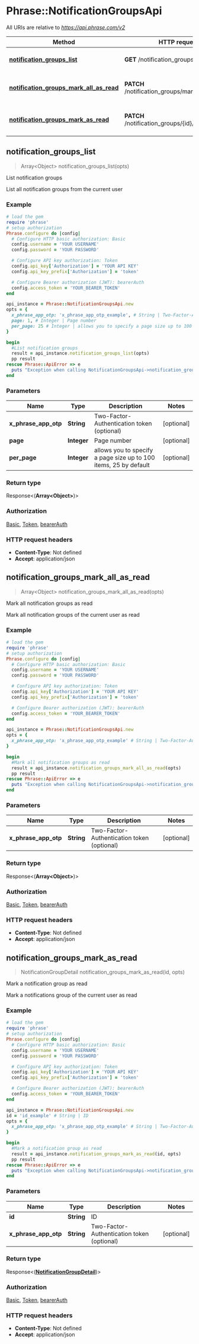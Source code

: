 # Phrase::NotificationGroupsApi

All URIs are relative to *https://api.phrase.com/v2*

Method | HTTP request | Description
------------- | ------------- | -------------
[**notification_groups_list**](NotificationGroupsApi.md#notification_groups_list) | **GET** /notification_groups | List notification groups
[**notification_groups_mark_all_as_read**](NotificationGroupsApi.md#notification_groups_mark_all_as_read) | **PATCH** /notification_groups/mark_all_as_read | Mark all notification groups as read
[**notification_groups_mark_as_read**](NotificationGroupsApi.md#notification_groups_mark_as_read) | **PATCH** /notification_groups/{id}/mark_as_read | Mark a notification group as read



## notification_groups_list

> Array&lt;Object&gt; notification_groups_list(opts)

List notification groups

List all notification groups from the current user

### Example

```ruby
# load the gem
require 'phrase'
# setup authorization
Phrase.configure do |config|
  # Configure HTTP basic authorization: Basic
  config.username = 'YOUR USERNAME'
  config.password = 'YOUR PASSWORD'

  # Configure API key authorization: Token
  config.api_key['Authorization'] = 'YOUR API KEY'
  config.api_key_prefix['Authorization'] = 'token'

  # Configure Bearer authorization (JWT): bearerAuth
  config.access_token = 'YOUR_BEARER_TOKEN'
end

api_instance = Phrase::NotificationGroupsApi.new
opts = {
  x_phrase_app_otp: 'x_phrase_app_otp_example', # String | Two-Factor-Authentication token (optional)
  page: 1, # Integer | Page number
  per_page: 25 # Integer | allows you to specify a page size up to 100 items, 25 by default
}

begin
  #List notification groups
  result = api_instance.notification_groups_list(opts)
  pp result
rescue Phrase::ApiError => e
  puts "Exception when calling NotificationGroupsApi->notification_groups_list: #{e}"
end
```

### Parameters


Name | Type | Description  | Notes
------------- | ------------- | ------------- | -------------
 **x_phrase_app_otp** | **String**| Two-Factor-Authentication token (optional) | [optional] 
 **page** | **Integer**| Page number | [optional] 
 **per_page** | **Integer**| allows you to specify a page size up to 100 items, 25 by default | [optional] 

### Return type

Response<(**Array&lt;Object&gt;**)>

### Authorization

[Basic](../README.md#Basic), [Token](../README.md#Token), [bearerAuth](../README.md#bearerAuth)

### HTTP request headers

- **Content-Type**: Not defined
- **Accept**: application/json


## notification_groups_mark_all_as_read

> Array&lt;Object&gt; notification_groups_mark_all_as_read(opts)

Mark all notification groups as read

Mark all notification groups of the current user as read

### Example

```ruby
# load the gem
require 'phrase'
# setup authorization
Phrase.configure do |config|
  # Configure HTTP basic authorization: Basic
  config.username = 'YOUR USERNAME'
  config.password = 'YOUR PASSWORD'

  # Configure API key authorization: Token
  config.api_key['Authorization'] = 'YOUR API KEY'
  config.api_key_prefix['Authorization'] = 'token'

  # Configure Bearer authorization (JWT): bearerAuth
  config.access_token = 'YOUR_BEARER_TOKEN'
end

api_instance = Phrase::NotificationGroupsApi.new
opts = {
  x_phrase_app_otp: 'x_phrase_app_otp_example' # String | Two-Factor-Authentication token (optional)
}

begin
  #Mark all notification groups as read
  result = api_instance.notification_groups_mark_all_as_read(opts)
  pp result
rescue Phrase::ApiError => e
  puts "Exception when calling NotificationGroupsApi->notification_groups_mark_all_as_read: #{e}"
end
```

### Parameters


Name | Type | Description  | Notes
------------- | ------------- | ------------- | -------------
 **x_phrase_app_otp** | **String**| Two-Factor-Authentication token (optional) | [optional] 

### Return type

Response<(**Array&lt;Object&gt;**)>

### Authorization

[Basic](../README.md#Basic), [Token](../README.md#Token), [bearerAuth](../README.md#bearerAuth)

### HTTP request headers

- **Content-Type**: Not defined
- **Accept**: application/json


## notification_groups_mark_as_read

> NotificationGroupDetail notification_groups_mark_as_read(id, opts)

Mark a notification group as read

Mark a notifications group of the current user as read

### Example

```ruby
# load the gem
require 'phrase'
# setup authorization
Phrase.configure do |config|
  # Configure HTTP basic authorization: Basic
  config.username = 'YOUR USERNAME'
  config.password = 'YOUR PASSWORD'

  # Configure API key authorization: Token
  config.api_key['Authorization'] = 'YOUR API KEY'
  config.api_key_prefix['Authorization'] = 'token'

  # Configure Bearer authorization (JWT): bearerAuth
  config.access_token = 'YOUR_BEARER_TOKEN'
end

api_instance = Phrase::NotificationGroupsApi.new
id = 'id_example' # String | ID
opts = {
  x_phrase_app_otp: 'x_phrase_app_otp_example' # String | Two-Factor-Authentication token (optional)
}

begin
  #Mark a notification group as read
  result = api_instance.notification_groups_mark_as_read(id, opts)
  pp result
rescue Phrase::ApiError => e
  puts "Exception when calling NotificationGroupsApi->notification_groups_mark_as_read: #{e}"
end
```

### Parameters


Name | Type | Description  | Notes
------------- | ------------- | ------------- | -------------
 **id** | **String**| ID | 
 **x_phrase_app_otp** | **String**| Two-Factor-Authentication token (optional) | [optional] 

### Return type

Response<([**NotificationGroupDetail**](NotificationGroupDetail.md))>

### Authorization

[Basic](../README.md#Basic), [Token](../README.md#Token), [bearerAuth](../README.md#bearerAuth)

### HTTP request headers

- **Content-Type**: Not defined
- **Accept**: application/json

